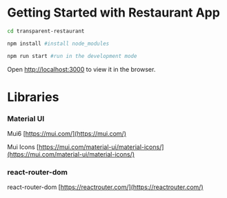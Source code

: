 # Getting Started with Restaurant App

```sh
cd transparent-restaurant
```

```sh
npm install #install node_modules
```

```sh
npm run start #run in the development mode
```

Open [http://localhost:3000](http://localhost:3000) to view it in the browser.

# Libraries

### Material UI 

Mui6 [https://mui.com/](https://mui.com/)

Mui Icons [https://mui.com/material-ui/material-icons/](https://mui.com/material-ui/material-icons/)

### react-router-dom

react-router-dom [https://reactrouter.com/](https://reactrouter.com/)
